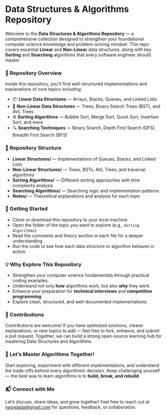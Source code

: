 <h1>Data Structures & Algorithms Repository</h1> <p> Welcome to the <strong>Data Structures & Algorithms Repository</strong> — a comprehensive collection designed to strengthen your foundational computer science knowledge and problem-solving mindset. This repo covers essential <strong>Linear</strong> and <strong>Non-Linear</strong> data structures, along with key <strong>Sorting</strong> and <strong>Searching</strong> algorithms that every software engineer should master. </p> <h3>🚀 Repository Overview</h3> <p> Inside this repository, you'll find well-structured implementations and explanations of core topics including: </p> <ul> <li>📦 <strong>Linear Data Structures</strong> — Arrays, Stacks, Queues, and Linked Lists</li> <li>🌲 <strong>Non-Linear Data Structures</strong> — Trees, Binary Search Trees (BST), and AVL Trees</li> <li>⚙️ <strong>Sorting Algorithms</strong> — Bubble Sort, Merge Sort, Quick Sort, Insertion Sort, and more</li> <li>🔍 <strong>Searching Techniques</strong> — Binary Search, Depth First Search (DFS), Breadth First Search (BFS)</li> </ul> <h3>📂 Repository Structure</h3> <ul> <li><strong>Linear Structures/</strong> — Implementations of Queues, Stacks, and Linked Lists</li> <li><strong>Non-Linear Structures/</strong> — Trees, BSTs, AVL Trees, and traversal algorithms</li> <li><strong>Sorting Algorithms/</strong> — Different sorting approaches with time complexity analysis</li> <li><strong>Searching Algorithms/</strong> — Searching logic and implementation patterns</li> <li><strong>Notes/</strong> — Theoretical explanations and analysis for each topic</li> </ul> <h3>🧭 Getting Started</h3> <ul> <li>Clone or download this repository to your local machine.</li> <li>Open the folder of the topic you want to explore (e.g., <code>Sorting Algorithms</code>).</li> <li>Read the comments and theory section in each file for a deeper understanding.</li> <li>Run the code to see how each data structure or algorithm behaves in action.</li> </ul> <h3>💡 Why Explore This Repository</h3> <ul> <li>Strengthen your computer science fundamentals through practical coding examples.</li> <li>Understand not only <strong>how</strong> algorithms work, but also <strong>why</strong> they work.</li> <li>Enhance your preparation for <strong>technical interviews</strong> and <strong>competitive programming</strong>.</li> <li>Explore clean, structured, and well-documented implementations.</li> </ul> <h3>🤝 Contributions</h3> <p> Contributions are welcome! If you have optimized solutions, clearer explanations, or new topics to add — feel free to fork, enhance, and submit a pull request. Together, we can build a strong open-source learning hub for mastering Data Structures and Algorithms. </p> <h3>🌟 Let’s Master Algorithms Together!</h3> <p> Start exploring, experiment with different implementations, and understand the trade-offs behind every algorithmic decision. Keep challenging yourself — the best way to learn algorithms is to <strong>build, break, and rebuild</strong>. </p> <h3>📬 Connect with Me</h3> <p> Let’s discuss, share ideas, and grow together! Feel free to reach out at <a href="mailto:nasrelada@gmail.com">nasrelada@gmail.com</a> for questions, feedback, or collaboration. </p>
